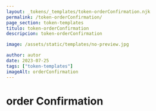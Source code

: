 ```yaml
---
layout: _tokens/_templates/token-orderConfirmation.njk
permalink: /token-orderConfirmation/
page_section: token-templates
titulo: token-orderConfirmation
descripcion: token-orderConfirmation

image: /assets/static/templates/no-preview.jpg

author: autor
date: 2023-07-25
tags: ["token-templates"]
imageAlt: orderConfirmation
---
```


# order Confirmation
